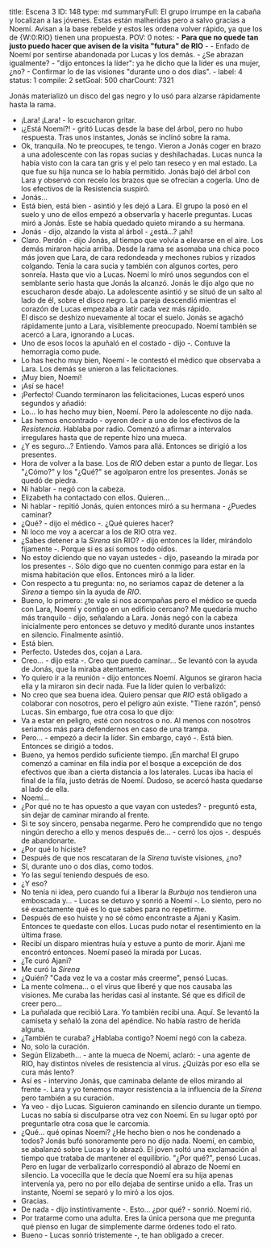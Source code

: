 title:          Escena 3
ID:             148
type:           md
summaryFull:    El grupo irrumpe en la cabaña y localizan a las jóvenes. Estas están malheridas pero a salvo gracias a Noemí. Avisan a la base rebelde y estos les ordena volver rápido, ya que los de {W:0:RIO} tienen una propuesta.
POV:            0
notes:          - **Para que no quede tan justo puedo hacer que avisen de la visita "futura" de RIO**
                -
                - Enfado de Noemí por sentirse abandonada por Lucas y los demás.
                - ¿Se abrazan igualmente?
                - "dijo entonces la líder": ya he dicho que la líder es una mujer, ¿no?
                - Confirmar lo de las visiones "durante uno o dos días".
                -
label:          4
status:         1
compile:        2
setGoal:        500
charCount:      7321


Jonás materializó un disco del gas negro y lo usó para alzarse rápidamente hasta la rama.
- ¡Lara! ¡Lara! - lo escucharon gritar. 
- ¡¿Está Noemí?! - gritó Lucas desde la base del árbol, pero no hubo respuesta.
Tras unos instantes, Jonás se inclinó sobre la rama.
- Ok, tranquila. No te preocupes, te tengo.
Vieron a Jonás coger en brazo a una adolescente con las ropas sucias y deshilachadas. Lucas nunca la había visto con la cara tan gris y el pelo tan reseco y en mal estado. La que fue su hija nunca se lo había permitido.
Jonás bajó del árbol con Lara y observó con recelo los brazos que se ofrecían a cogerla. Uno de los efectivos de la Resistencia suspiró.
- Jonás...
- Está bien, está bien - asintió y les dejó a Lara.
El grupo la posó en el suelo y uno de ellos empezó a observarla y hacerle preguntas.
Lucas miró a Jonás. Este se había quedado quieto mirando a su hermana.
- Jonás - dijo, alzando la vista al árbol - ¿está...? ¡ahí!
- Claro. Perdón - dijo Jonás, al tiempo que volvía a elevarse en el aire.
Los demás miraron hacia arriba. Desde la rama se asomaba una chica poco más joven que Lara, de cara redondeada y mechones rubios y rizados colgando. Tenía la cara sucia y también con algunos cortes, pero sonreía.
Hasta que vio a Lucas.
Noemí lo miró unos segundos con el semblante serio hasta que Jonás la alcanzó.
Jonás le dijo algo que no escucharon desde abajo. La adolescente asintió y se situó de un salto al lado de él, sobre el disco negro.
La pareja descendió mientras el corazón de Lucas empezaba a latir cada vez más rápido.  
El disco se deshizo nuevamente al tocar el suelo. Jonás se agachó rápidamente junto a Lara, visiblemente preocupado. Noemí también se acercó a Lara, ignorando a Lucas.
- Uno de esos locos la apuñaló en el costado - dijo -. Contuve la hemorragia como pude.
- Lo has hecho muy bien, Noemí - le contestó el médico que observaba a Lara.
Los demás se unieron a las felicitaciones.
- ¡Muy bien, Noemí!
- ¡Así se hace!
- ¡Perfecto!
Cuando terminaron las felicitaciones, Lucas esperó unos segundos y añadió:
- Lo... lo has hecho muy bien, Noemí.
Pero la adolescente no dijo nada.
- Las hemos encontrado - oyeron decir a uno de los efectivos de la *Resistencia*. Hablaba por radio.
Comenzó a afirmar a intervalos irregulares hasta que de repente hizo una mueca.
- ¿Y es seguro...? Entiendo. Vamos para allá.
Entonces se dirigió a los presentes.
- Hora de volver a la base. Los de *RIO* deben estar a punto de llegar.
Los "¿Cómo?" y los "¿Qué?" se agolparon entre los presentes. Jonás se quedó de piedra.
- Ni hablar - negó con la cabeza.
- Elizabeth ha contactado con ellos. Quieren...
- Ni hablar - repitió Jonás, quien entonces miró a su hermana - ¿Puedes caminar?
- ¿Qué? - dijo el médico -. ¿Qué quieres hacer?
- Ni loco me voy a acercar a los de RIO otra vez.
- ¿Sabes detener a la *Sirena* sin RIO? - dijo entonces la líder, mirándolo fijamente -. Porque si es así somos todo oídos.
- No estoy diciendo que no vayan ustedes - dijo, paseando la mirada por los presentes -. Sólo digo que no cuenten conmigo para estar en la misma habitación que ellos.
Entonces miró a la líder.
- Con respecto a tu pregunta: no, no seriamos capaz de detener a la *Sirena* a tiempo sin la ayuda de *RIO*.
- Bueno, lo primero: ¿te vale si nos acompañas pero el médico se queda con Lara, Noemí y contigo en un edificio cercano? Me quedaría mucho más tranquilo - dijo, señalando a Lara.
Jonás negó con la cabeza inicialmente pero entonces se detuvo y meditó durante unos instantes en silencio. Finalmente asintió.
- Está bien.
- Perfecto. Ustedes dos, cojan a Lara.
- Creo... - dijo esta -. Creo que puedo caminar...
Se levantó con la ayuda de Jonás, que la miraba atentamente.
- Yo quiero ir a la reunión - dijo entonces Noemí.
Algunos se giraron hacia ella y la miraron sin decir nada. Fue la líder quien lo verbalizó:
- No creo que sea buena idea. Quiero pensar que *RIO* está obligado a colaborar con nosotros, pero el peligro aún existe.
"Tiene razón", pensó Lucas.
Sin embargo, fue otra cosa lo que dijo:
- Va a estar en peligro, esté con nosotros o no. Al menos con nosotros seriamos más para defendernos en caso de una trampa.
- Pero... - empezó a decir la líder. Sin embargo, cayó -. Está bien.
Entonces se dirigió a todos.
- Bueno, ya hemos perdido suficiente tiempo. ¡En marcha!
El grupo comenzó a caminar en fila india por el bosque a excepción de dos efectivos que iban a cierta distancia a los laterales.
Lucas iba hacia el final de la fila, justo detrás de Noemí. Dudoso, se acercó hasta quedarse al lado de ella.
- Noemí...
- ¿Por qué no te has opuesto a que vayan con ustedes? - preguntó esta, sin dejar de caminar mirando al frente.
- Si te soy sincero, pensaba negarme. Pero he comprendido que no tengo ningún derecho a ello y menos después de... - cerró los ojos -. después de abandonarte.
- ¿Por qué lo hiciste?
- Después de que nos rescataran de la *Sirena* tuviste visiones, ¿no?
- Sí, durante uno o dos días, como todos.
- Yo las seguí teniendo después de eso.
- ¿Y eso?
- No tenía ni idea, pero cuando fui a liberar la *Burbuja* nos tendieron una emboscada y... - Lucas se detuvo y sonrió a Noemí -. Lo siento, pero no sé exactamente qué es lo que sabes para no repetirme.
- Después de eso huiste y no sé cómo encontraste a Ajani y Kasim. Entonces te quedaste con ellos.
Lucas pudo notar el resentimiento en la última frase.
- Recibí un disparo mientras huía y estuve a punto de morir. Ajani me encontró entonces.
Noemí paseó la mirada por Lucas.
- ¿Te curó Ajani?
- Me curó la *Sirena*
- ¿Quién?
"Cada vez le va a costar más creerme", pensó Lucas.
- La mente colmena... o el virus que liberé y que nos causaba las visiones. Me curaba las heridas casi al instante. Sé que es difícil de creer pero...
- La puñalada que recibió Lara. Yo también recibí una. Aquí.
Se levantó la camiseta y señaló la zona del apéndice. No había rastro de herida alguna.
- ¿También te curaba? ¿Hablaba contigo?
Noemí negó con la cabeza.
- No, solo la curación.
- Según Elizabeth... - ante la mueca de Noemí, aclaró: - una agente de RIO, hay distintos niveles de resistencia al virus. ¿Quizás por eso ella se cura más lento?
- Así es - intervino Jonás, que caminaba delante de ellos mirando al frente -. Lara y yo tenemos mayor resistencia a la influencia de la *Sirena* pero también a su curación.
- Ya veo - dijo Lucas.
Siguieron caminando en silencio durante un tiempo. Lucas no sabía si disculparse otra vez con Noemí. En su lugar optó por preguntarle otra cosa que le carcomía.
- ¿Qué... qué opinas Noemí? ¿He hecho bien o nos he condenado a todos?
Jonás bufó sonoramente pero no dijo nada.
Noemí, en cambio, se abalanzó sobre Lucas y lo abrazó.
El joven soltó una exclamación al tiempo que trataba de mantener el equilibrio.
"¿Por qué?", pensó Lucas. Pero en lugar de verbalizarlo correspondió al abrazo de Noemí en silencio.
La vocecilla que le decía que Noemí era su hija apenas intervenía ya, pero no por ello dejaba de sentirse unido a ella.
Tras un instante, Noemí se separó y lo miró a los ojos.
- Gracias.
- De nada - dijo instintivamente -. Esto... ¿por qué? - sonrió.
Noemí rió.
- Por tratarme como una adulta. Eres la única persona que me pregunta qué pienso en lugar de simplemente darme órdenes todo el rato.
- Bueno - Lucas sonrió tristemente -, te han obligado a crecer.